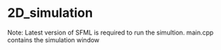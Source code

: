 # 2D_simulation







Note: Latest version of SFML is required to run the simultion.
main.cpp contains the simulation window
